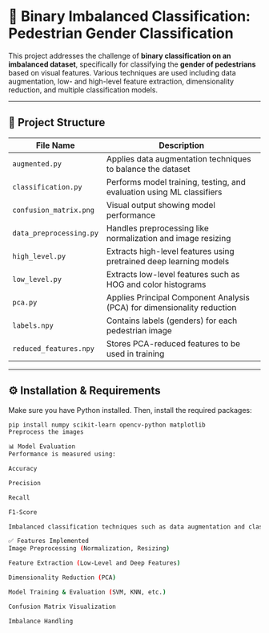 # 🧠 Binary Imbalanced Classification: Pedestrian Gender Classification

This project addresses the challenge of **binary classification on an imbalanced dataset**, specifically for classifying the **gender of pedestrians** based on visual features. Various techniques are used including data augmentation, low- and high-level feature extraction, dimensionality reduction, and multiple classification models.

---

## 📁 Project Structure

| File Name              | Description                                                                 |
|------------------------|-----------------------------------------------------------------------------|
| `augmented.py`         | Applies data augmentation techniques to balance the dataset                 |
| `classification.py`    | Performs model training, testing, and evaluation using ML classifiers       |
| `confusion_matrix.png` | Visual output showing model performance                                     |
| `data_preprocessing.py`| Handles preprocessing like normalization and image resizing                 |
| `high_level.py`        | Extracts high-level features using pretrained deep learning models          |
| `low_level.py`         | Extracts low-level features such as HOG and color histograms                |
| `pca.py`               | Applies Principal Component Analysis (PCA) for dimensionality reduction     |
| `labels.npy`           | Contains labels (genders) for each pedestrian image                         |
| `reduced_features.npy` | Stores PCA-reduced features to be used in training                         |

---

## ⚙️ Installation & Requirements

Make sure you have Python installed. Then, install the required packages:

```bash
pip install numpy scikit-learn opencv-python matplotlib
Preprocess the images

📊 Model Evaluation
Performance is measured using:

Accuracy

Precision

Recall

F1-Score

Imbalanced classification techniques such as data augmentation and class weighting were applied.

✅ Features Implemented
Image Preprocessing (Normalization, Resizing)

Feature Extraction (Low-Level and Deep Features)

Dimensionality Reduction (PCA)

Model Training & Evaluation (SVM, KNN, etc.)

Confusion Matrix Visualization

Imbalance Handling
